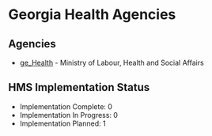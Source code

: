 # Georgia Health Agencies

## Agencies

- [ge_Health](ge_Health/index.md) - Ministry of Labour, Health and Social Affairs

## HMS Implementation Status

- Implementation Complete: 0
- Implementation In Progress: 0
- Implementation Planned: 1
